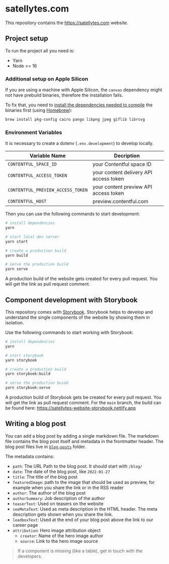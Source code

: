 # satellytes.com

This repository contains the https://satellytes.com website.

## Project setup

To run the project all you need is:

- Yarn
- Node >= 16

### Additional setup on Apple Silicon

If you are using a machine with Apple Silicon, the `canvas` dependency might not have prebuild binaries, therefore the installation fails.

To fix that, you need to [install the dependencies needed to compile](https://github.com/Automattic/node-canvas#compiling) the binaries first (using [Homebrew](https://brew.sh)):

```bash
brew install pkg-config cairo pango libpng jpeg giflib librsvg
```

### Environment Variables

It is necessary to create a dotenv (`.env.development`) to develop locally.

| Variable Name                     | Decription                              |
|-----------------------------------|-----------------------------------------|
| `CONTENTFUL_SPACE_ID`             | your Contentful space ID                |
| `CONTENTFUL_ACCESS_TOKEN`         | your  content delivery API access token |
| `CONTENTFUL_PREVIEW_ACCESS_TOKEN` | your  content preview API access token  |
| `CONTENTFUL_HOST`                 | preview.contentful.com                  |

Then you can use the following commands to start development:

```sh
# install dependencies
yarn

# start local dev server
yarn start

# create a production build
yarn build

# serve the production build
yarn serve
```

A production build of the website gets created for every pull request. You will get the link as pull request comment.

## Component development with Storybook

This repository comes with [Storybook](https://storybook.js.org/). Storybook helps to develop and understand the single components of the website by showing them in isolation.

Use the following commands to start working with Storybook:

```sh
# install dependencies
yarn

# start storybook
yarn storybook

# create a production build
yarn storybook:build

# serve the production buiöd
yarn storybook:serve
```

A production build of Storybook gets be created for every pull request. You will get the link as pull request comment. 
For the `main` branch, the build can be found here: https://satellytes-website-storybook.netlify.app

## Writing a blog post

You can add a blog post by adding a single markdown file. The markdown file contains the blog post itself and 
metadata in the frontmatter header. The blog post files live in [`blog-posts`](/blog-posts) folder.

The metadata contains:
- `path`: The URL Path to the blog post. It should start with `/blog/`
- `date`: The date of the blog post, like `2022-01-27`
- `title`: The title of the blog post
- `featuredImage`: path to the image that should be used as preview, for example when you share the link or in the RSS reader
- `author`: The author of the blog post
- `authorSummary`: Job description of the author
- `teaserText`: Used on teasers on the website 
- `seoMetaText`: Used as meta description in the HTML header. The meta description gets shown when you share the link.
- `leadboxText`: Used at the end of your blog post above the link to our career page
- `attribution`: Hero image attribution object
  - `creator`: Name of the hero image author
  - `source`: Link to the hero image source

> If a component is missing (like a table), get in touch with the developers.

